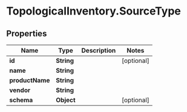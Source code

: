 # TopologicalInventory.SourceType

## Properties
Name | Type | Description | Notes
------------ | ------------- | ------------- | -------------
**id** | **String** |  | [optional] 
**name** | **String** |  | 
**productName** | **String** |  | 
**vendor** | **String** |  | 
**schema** | **Object** |  | [optional] 


